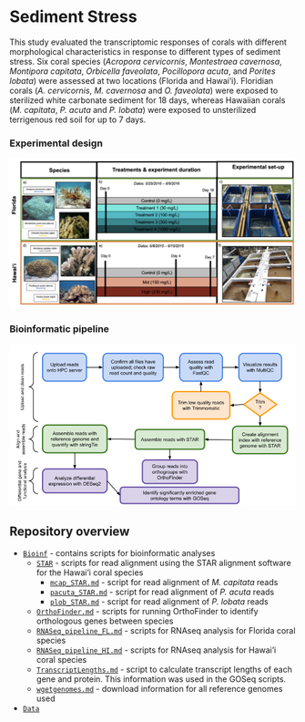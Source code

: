# Sediment Stress

This study evaluated the transcriptomic responses of corals with different morphological characteristics in response to different types of sediment stress. Six coral species (_Acropora cervicornis_, _Montestraea cavernosa_, _Montipora capitata_, _Orbicella faveolata_, _Pocillopora acuta_, and _Porites lobata_) were assessed at two locations (Florida and Hawai’i). Floridian corals (_A. cervicornis_, _M. cavernosa_ and _O. faveolata_) were exposed to sterilized white carbonate sediment for 18 days, whereas Hawaiian corals (_M. capitata_, _P. acuta_ and _P. lobata_) were exposed to unsterilized terrigenous red soil for up to 7 days. 

### Experimental design

![](https://raw.githubusercontent.com/JillAshey/SedimentStress/master/Images/ExperimentalDesign.png)

### Bioinformatic pipeline

![](https://raw.githubusercontent.com/JillAshey/SedimentStress/master/Images/BioinformaticPipeline.png)

## Repository overview 

- [`Bioinf`](https://github.com/JillAshey/SedimentStress/tree/master/Bioinf) - contains scripts for bioinformatic analyses 
	- [`STAR`](https://github.com/JillAshey/SedimentStress/tree/master/Bioinf/STAR) - scripts for read alignment using the STAR alignment software for the Hawai’i coral species
		- [`mcap_STAR.md`](https://github.com/JillAshey/SedimentStress/blob/master/Bioinf/STAR/mcap_STAR.md) - script for read alignment of _M. capitata_ reads
		- [`pacuta_STAR.md`](https://github.com/JillAshey/SedimentStress/blob/master/Bioinf/STAR/pacuta_STAR.md) - script for read alignment of _P. acuta_ reads
		- [`plob_STAR.md`](https://github.com/JillAshey/SedimentStress/blob/master/Bioinf/STAR/plob_STAR.md) - script for read alignment of _P. lobata_ reads
	- [`OrthoFinder.md`](https://github.com/JillAshey/SedimentStress/blob/master/Bioinf/OrthoFinder.md) - scripts for running OrthoFinder to identify orthologous genes between species 
	- [`RNASeq_pipeline_FL.md`](https://github.com/JillAshey/SedimentStress/blob/master/Bioinf/RNASeq_pipeline_FL.md) - scripts for RNAseq analysis for Florida coral species
	- [`RNASeq_pipeline_HI.md`](https://github.com/JillAshey/SedimentStress/blob/master/Bioinf/RNASeq_pipeline_HI.md) - scripts for RNAseq analysis for Hawai’i coral species
	- [`TranscriptLengths.md`](https://github.com/JillAshey/SedimentStress/blob/master/Bioinf/TranscriptLengths.md) - script to calculate transcript lengths of each gene and protein. This information was used in the GOSeq scripts. 
	- [`wgetgenomes.md`](https://github.com/JillAshey/SedimentStress/blob/master/Bioinf/wget_genomes.md) - download information for all reference genomes used
- [`Data`](https://github.com/JillAshey/SedimentStress/tree/master/Data)